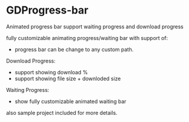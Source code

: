# GDProgress-bar
Animated progress bar support waiting progress and download progress

fully customizable animating progress/waiting bar with support of:

- progress bar can be change to any custom path. 

Download Progress:
- support showing download % 
- support showing file size + downloded size

Waiting Progress:
- show fully customizable animated waiting bar

also sample project included for more details.
